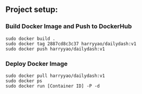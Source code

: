 ## Project setup:

### Build Docker Image and Push to DockerHub
```
sudo docker build .
sudo docker tag 2887cd8c3c37 harryyao/dailydash:v1
sudo docker push harryyao/dailydash:v1
```

### Deploy Docker Image
```
sudo docker pull harryyao/dailydash:v1
sudo docker ps
sudo docker run [Container ID] -P -d
```